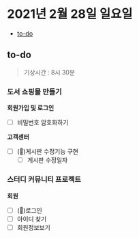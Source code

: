 # 2021년 2월 28일 일요일

- [to-do](#to-do)

## to-do

> 기상시간 : 8시 30분

### 도서 쇼핑몰 만들기

**회원가입 및 로그인**

- [ ] 비밀번호 암호화하기

**고객센터**

- [ ] (🔺)게시판 수정기능 구현
  - [ ] 게시판 수정일자

### 스터디 커뮤니티 프로젝트

**회원**

- [ ] (🔺)로그인
- [ ] 아이디 찾기
- [ ] 회원정보보기
